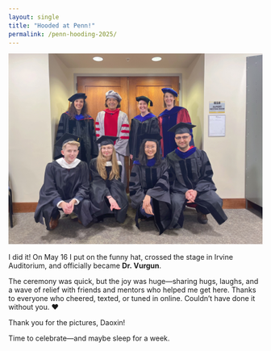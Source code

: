 ```yaml
---
layout: single
title: "Hooded at Penn!"
permalink: /penn-hooding-2025/
---
```


![Freshly hooded ✨](/assets/images/Vurgun_Penn_graduation.jpeg)

I did it! On May 16 I put on the funny hat, crossed the stage in Irvine Auditorium, and officially became **Dr. Vurgun**.  

The ceremony was quick, but the joy was huge—sharing hugs, laughs, and a wave of relief with friends and mentors who helped me get here. Thanks to everyone who cheered, texted, or tuned in online. Couldn’t have done it without you. ❤️

Thank you for the pictures, Daoxin!

Time to celebrate—and maybe sleep for a week.
